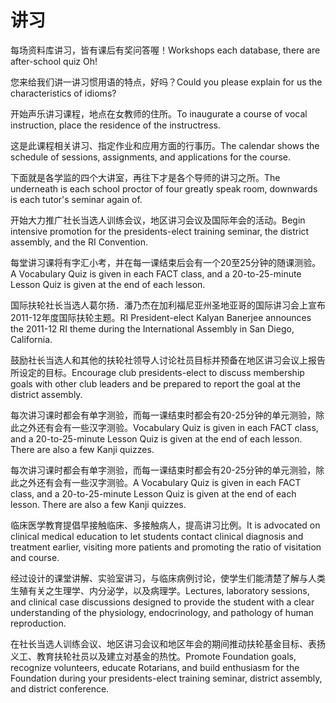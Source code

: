 # 讲习

<p><span class="chinese">每场资料库讲习，皆有课后有奖问答喔！</span><span class="english">Workshops each database, there are after-school quiz Oh!</span></p>

<p><span class="chinese">您来给我们讲一讲习惯用语的特点，好吗？</span><span class="english">Could you please explain for us the characteristics of idioms?</span></p>

<p><span class="chinese">开始声乐讲习课程，地点在女教师的住所。</span><span class="english">To inaugurate a course of vocal instruction, place the residence of the instructress.</span></p>

<p><span class="chinese">这是此课程相关讲习、指定作业和应用方面的行事历。</span><span class="english">The calendar shows the schedule of sessions, assignments, and applications for the course.</span></p>

<p><span class="chinese">下面就是各学监的四个大讲室，再往下才是各个导师的讲习之所。</span><span class="english">The underneath is each school proctor of four greatly speak room, downwards is each tutor's seminar again of.</span></p>

<p><span class="chinese">开始大力推广社长当选人训练会议，地区讲习会议及国际年会的活动。</span><span class="english">Begin intensive promotion for the presidents-elect training seminar, the district assembly, and the RI Convention.</span></p>

<p><span class="chinese">每堂讲习课将有字汇小考，并在每一课结束后会有一个20至25分钟的随课测验。</span><span class="english">A Vocabulary Quiz is given in each FACT class, and a 20-to-25-minute Lesson Quiz is given at the end of each lesson.</span></p>

<p><span class="chinese">国际扶轮社长当选人葛尔扬．潘乃杰在加利福尼亚州圣地亚哥的国际讲习会上宣布2011-12年度国际扶轮主题。</span><span class="english">RI President-elect Kalyan Banerjee announces the 2011-12 RI theme during the International Assembly in San Diego, California.</span></p>

<p><span class="chinese">鼓励社长当选人和其他的扶轮社领导人讨论社员目标并预备在地区讲习会议上报告所设定的目标。</span><span class="english">Encourage club presidents-elect to discuss membership goals with other club leaders and be prepared to report the goal at the district assembly.</span></p>

<p><span class="chinese">每次讲习课时都会有单字测验，而每一课结束时都会有20-25分钟的单元测验，除此之外还有会有一些汉字测验。</span><span class="english">Vocabulary Quiz is given in each FACT class, and a 20-to-25-minute Lesson Quiz is given at the end of each lesson. There are also a few Kanji quizzes.</span></p>

<p><span class="chinese">每次讲习课时都会有单字测验，而每一课结束时都会有20-25分钟的单元测验，除此之外还有会有一些汉字测验。</span><span class="english">A Vocabulary Quiz is given in each FACT class, and a 20-to-25-minute Lesson Quiz is given at the end of each lesson. There are also a few Kanji quizzes.</span></p>

<p><span class="chinese">临床医学教育提倡早接触临床、多接触病人，提高讲习比例。</span><span class="english">It is advocated on clinical medical education to let students contact clinical diagnosis and treatment earlier, visiting more patients and promoting the ratio of visitation and course.</span></p>

<p><span class="chinese">经过设计的课堂讲解、实验室讲习，与临床病例讨论，使学生们能清楚了解与人类生殖有关之生理学、内分泌学，以及病理学。</span><span class="english">Lectures, laboratory sessions, and clinical case discussions designed to provide the student with a clear understanding of the physiology, endocrinology, and pathology of human reproduction.</span></p>

<p><span class="chinese">在社长当选人训练会议、地区讲习会议和地区年会的期间推动扶轮基金目标、表扬义工、教育扶轮社员以及建立对基金的热忱。</span><span class="english">Promote Foundation goals, recognize volunteers, educate Rotarians, and build enthusiasm for the Foundation during your presidents-elect training seminar, district assembly, and district conference.</span></p>

